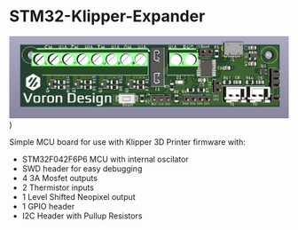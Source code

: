 # STM32-Klipper-Expander

![alt text](https://github.com/VoronDesign/Voron-Hardware/blob/master/Klipper_Expander/Images/STM32%20Klipper%20Expander.png?raw=true))


Simple MCU board for use with Klipper 3D Printer firmware with:
 - STM32F042F6P6 MCU with internal oscilator
 - SWD header for easy debugging
 - 4 3A Mosfet outputs
 - 2 Thermistor inputs
 - 1 Level Shifted Neopixel output
 - 1 GPIO header
 - I2C Header with Pullup Resistors
